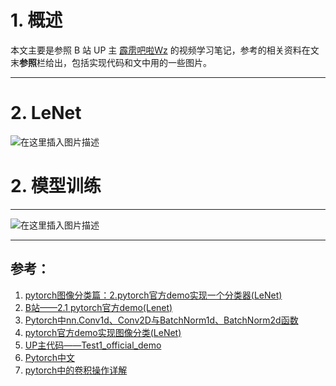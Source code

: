 ﻿# 1. 概述
本文主要是参照 B 站 UP 主 [霹雳吧啦Wz](https://space.bilibili.com/18161609) 的视频学习笔记，参考的相关资料在文末**参照**栏给出，包括实现代码和文中用的一些图片。
___
# 2. LeNet
![在这里插入图片描述](https://img-blog.csdnimg.cn/d1041f50467f478d98c99b8789cc1315.png#pic_center)



# 2. 模型训练


____
![在这里插入图片描述](https://img-blog.csdnimg.cn/bd99394366d145e9a93e6cfc70a9e17b.png#pic_center)


____
## 参考：
1. [pytorch图像分类篇：2.pytorch官方demo实现一个分类器(LeNet)](https://blog.csdn.net/m0_37867091/article/details/107136477)
2. [B站——2.1 pytorch官方demo(Lenet)](https://www.bilibili.com/video/BV187411T7Ye/?spm_id_from=333.999.0.0&vd_source=103efe685ad4c1216c5d837f7dd7d25c)
3. [Pytorch中nn.Conv1d、Conv2D与BatchNorm1d、BatchNorm2d函数 ](https://blog.sciencenet.cn/home.php?mod=space&uid=3428464&do=blog&id=1255308)
4. [pytorch官方demo实现图像分类(LeNet)](https://blog.csdn.net/STATEABC/article/details/123661612?spm=1001.2101.3001.6650.3&utm_medium=distribute.pc_relevant.none-task-blog-2%7Edefault%7ECTRLIST%7ERate-3-123661612-blog-107136477.pc_relevant_aa&depth_1-utm_source=distribute.pc_relevant.none-task-blog-2%7Edefault%7ECTRLIST%7ERate-3-123661612-blog-107136477.pc_relevant_aa&utm_relevant_index=4)
5. [UP主代码——Test1_official_demo](https://github.com/WZMIAOMIAO/deep-learning-for-image-processing)
6. [Pytorch中文](https://pytorch.apachecn.org/#/)
7. [pytorch中的卷积操作详解](https://blog.csdn.net/qq_37541097/article/details/102926037)
